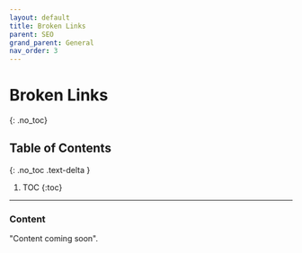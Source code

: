 ```yaml
---
layout: default
title: Broken Links
parent: SEO
grand_parent: General
nav_order: 3
---
```


# Broken Links
{: .no_toc}

## Table of Contents
{: .no_toc .text-delta }

1. TOC
{:toc}
---

### Content
"Content coming soon".